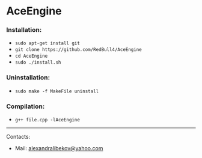 # AceEngine
### Installation:
* ``` sudo apt-get install git ```
* ``` git clone https://github.com/RedBull4/AceEngine ```
* ``` cd AceEngine ```
* ``` sudo ./install.sh ```
### Uninstallation:
* ``` sudo make -f MakeFile uninstall ```
### Compilation:
* ``` g++ file.cpp -lAceEngine ```
---
<p> Contacts: </p>

* Mail: alexandralibekov@yahoo.com

